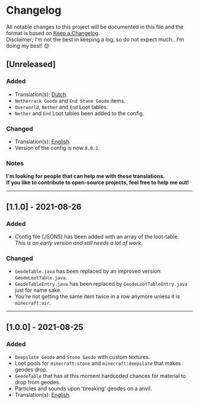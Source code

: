 # Changelog

All notable changes to this project will be documented in this file 
and the format is based on [Keep a Changelog](https://keepachangelog.com/en/1.0.0/).  
Disclaimer; I'm not the best in keeping a log, so do not expect much.. I'm doing my best! 😊

## [Unreleased]
### Added
- Translation(s): [Dutch](src/main/resources/assets/geodes/lang/nl_nl.json).
- `Netherrack Geode` and `End Stone Geode` items.
- `Overworld`, `Nether` and `End` Loot tables.
- `Nether` and `End` Loot tables been added to the config.

### Changed
- Translation(s): [English](src/main/resources/assets/geodes/lang/en_us.json).
- Version of the config is now `0.0.2`.

### Notes
**I'm looking for people that can help me with these translations.  
If you like to contribute to open-source projects, feel free to help me out!**

---

## [1.1.0] - 2021-08-26
### Added
- Config file (JSON5) has been added with an array of the loot-table.  
  *This is an early version and still needs a lot of work.*

### Changed
- `GeodeTable.java` has been replaced by an improved version: `GeodeLootTable.java`.
- `GeodeTableEntry.java` has been replaced by `GeodeLootTableEntry.java` just for name sake.
- You're not getting the same item twice in a row anymore unless it is `minecraft:air`.

---

## [1.0.0] - 2021-08-25
### Added
- `Deepslate Geode` and `Stone Geode` with custom textures.
- Loot pools for `minecraft:stone` and `minecraft:deepslate` that makes geodes drop.
- `GeodeTable` that has at this moment hardcoded chances for material to drop from geodes.
- Particles and sounds upon 'breaking' geodes on a anvil.
- Translation(s): [English](src/main/resources/assets/geodes/lang/en_us.json).